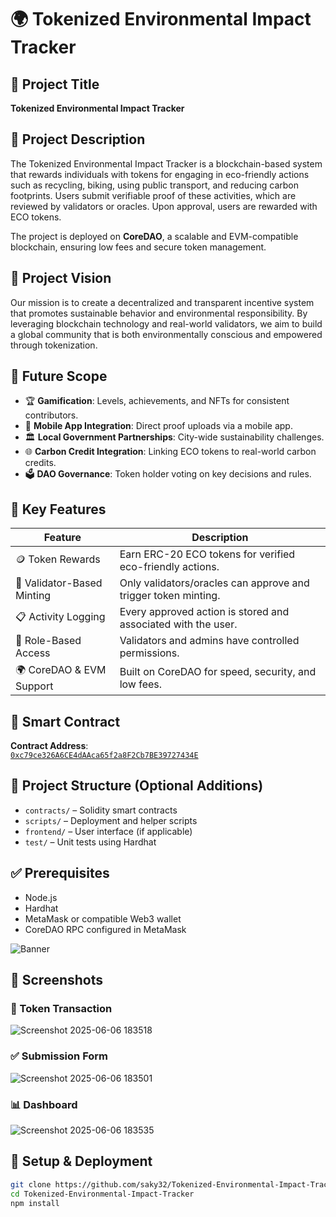 # 🌍 Tokenized Environmental Impact Tracker

## 📘 Project Title
**Tokenized Environmental Impact Tracker**

## 📝 Project Description
The Tokenized Environmental Impact Tracker is a blockchain-based system that rewards individuals with tokens for engaging in eco-friendly actions such as recycling, biking, using public transport, and reducing carbon footprints. Users submit verifiable proof of these activities, which are reviewed by validators or oracles. Upon approval, users are rewarded with ECO tokens.

The project is deployed on **CoreDAO**, a scalable and EVM-compatible blockchain, ensuring low fees and secure token management.

## 🌱 Project Vision
Our mission is to create a decentralized and transparent incentive system that promotes sustainable behavior and environmental responsibility. By leveraging blockchain technology and real-world validators, we aim to build a global community that is both environmentally conscious and empowered through tokenization.

## 🚀 Future Scope

- 🏆 **Gamification**: Levels, achievements, and NFTs for consistent contributors.
- 📱 **Mobile App Integration**: Direct proof uploads via a mobile app.
- 🏛️ **Local Government Partnerships**: City-wide sustainability challenges.
- 🌐 **Carbon Credit Integration**: Linking ECO tokens to real-world carbon credits.
- 🗳️ **DAO Governance**: Token holder voting on key decisions and rules.

## 🔑 Key Features

| Feature                      | Description                                                                  |
|-----------------------------|------------------------------------------------------------------------------|
| 🪙 Token Rewards             | Earn ERC-20 ECO tokens for verified eco-friendly actions.                    |
| 🔐 Validator-Based Minting  | Only validators/oracles can approve and trigger token minting.              |
| 📋 Activity Logging         | Every approved action is stored and associated with the user.               |
| 🧾 Role-Based Access        | Validators and admins have controlled permissions.                          |
| 🌍 CoreDAO & EVM Support    | Built on CoreDAO for speed, security, and low fees.                         |

## 📜 Smart Contract

**Contract Address**:  
[`0xc79ce326A6CE4dAAca65f2a8F2Cb7BE39727434E`](https://coredao.org/)


## 📂 Project Structure (Optional Additions)

- `contracts/` – Solidity smart contracts  
- `scripts/` – Deployment and helper scripts  
- `frontend/` – User interface (if applicable)  
- `test/` – Unit tests using Hardhat  

## ✅ Prerequisites

- Node.js  
- Hardhat  
- MetaMask or compatible Web3 wallet  
- CoreDAO RPC configured in MetaMask

   
![Banner](https://github.com/user-attachments/assets/7985004a-f038-4ed4-8efb-30c65de4c1e8)


## 📸 Screenshots

### 🔁 Token Transaction
![Screenshot 2025-06-06 183518](https://github.com/user-attachments/assets/4508ca01-111d-4606-b0c3-abc8f71f8f47)

### ✅ Submission Form
![Screenshot 2025-06-06 183501](https://github.com/user-attachments/assets/3554603c-bd40-4b27-a175-858592a19a95)

### 📊 Dashboard
![Screenshot 2025-06-06 183535](https://github.com/user-attachments/assets/d134c028-1b04-4978-957c-d69dcec5efc5)




## 🚀 Setup & Deployment

```bash
git clone https://github.com/saky32/Tokenized-Environmental-Impact-Tracker.git
cd Tokenized-Environmental-Impact-Tracker
npm install


